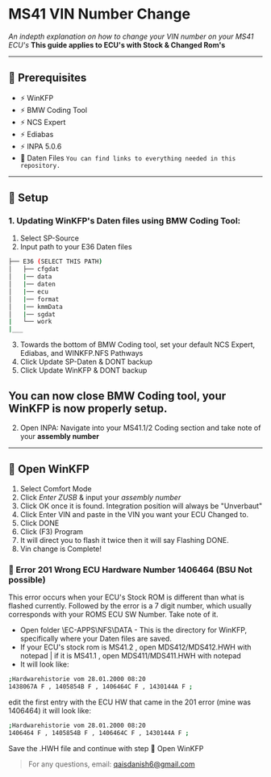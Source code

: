 
# MS41 VIN Number Change

*An indepth explanation on how to change your VIN number on your MS41 ECU's*
**This guide applies to ECU's with Stock & Changed Rom's**

---

## 🧰 Prerequisites

- ⚡ WinKFP
- ⚡ BMW Coding Tool
- ⚡ NCS Expert
- ⚡ Ediabas
- ⚡ INPA 5.0.6
- 🧾 Daten Files
`You can find links to everything needed in this repository.`
---

## 🧪 Setup

### 1. Updating WinKFP's Daten files using BMW Coding Tool:
1. Select SP-Source
2. Input path to your E36 Daten files
```bash
├── E36 (SELECT THIS PATH)
│   ├── cfgdat
│   |── data
│   |── daten
│   |── ecu
│   |── format
│   |── kmmData
│   |── sgdat
|   └── work
|___
```
3. Towards the bottom of BMW Coding tool, set your default NCS Expert, Ediabas, and WINKFP.NFS Pathways
4. Click Update SP-Daten & DONT backup
5. Click Update WinKFP & DONT backup

You can now close BMW Coding tool, your WinKFP is now properly setup.
---
2. Open INPA:
Navigate into your MS41.1/2 Coding section and take note of your **assembly number**
---

## 🔹 Open WinKFP
1. Select Comfort Mode
2. Click *Enter ZUSB* & input your *assembly number*
3. Click OK once it is found. Integration position will always be "Unverbaut"
4. Click Enter VIN and paste in the VIN you want your ECU Changed to.
5. Click DONE
6. Click (F3) Program
7. It will direct you to flash it twice then it will say Flashing DONE.
8. Vin change is Complete!

### 🔸 Error 201 Wrong ECU Hardware Number 1406464 (BSU Not possible)
This error occurs when your ECU's Stock ROM is different than what is flashed currently. Followed by the error is a 7 digit number, which usually corresponds with your ROMS ECU SW Number. Take note of it.
- Open folder \EC-APPS\NFS\DATA - This is the directory for WinKFP, specifically where your Daten files are saved.
- If your ECU's stock rom is MS41.2 , open MDS412/MDS412.HWH with notepad | if it is MS41.1 , open MDS411/MDS411.HWH with notepad
- It will look like:
```bash
;Hardwarehistorie vom 28.01.2000 08:20
1438067A F , 1405854B F , 1406464C F , 1430144A F ;
```
edit the first entry with the ECU HW that came in the 201 error (mine was 1406464)
it will look like:
```bash
;Hardwarehistorie vom 28.01.2000 08:20
1406464 F , 1405854B F , 1406464C F , 1430144A F ;
```
Save the .HWH file and continue with step 🔹 Open WinKFP

> For any questions, email: qaisdanish6@gmail.com
